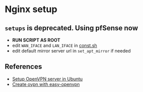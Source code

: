 # Nginx setup

## `setups` is deprecated. Using pfSense now

- **RUN SCRIPT AS ROOT**
- edit `WAN_IFACE` and `LAN_IFACE` in [const.sh](./const.sh)
- edit default mirror server url in `set_apt_mirror` if needed

## References

- [Setup OpenVPN server in Ubuntu](https://dejavuqa.tistory.com/243)
- [Create ovpn with easy-openvpn](https://discourse.ubuntu.com/t/generate-client-ovpn-file/19954)
